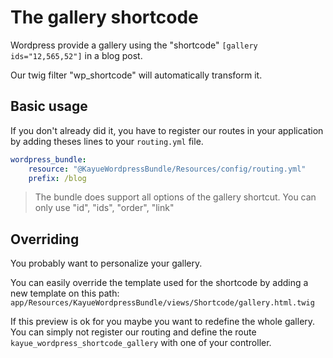 The gallery shortcode
=====================

Wordpress provide a gallery using the "shortcode" `[gallery ids="12,565,52"]` in a blog post.

Our twig filter "wp_shortcode" will automatically transform it.

Basic usage
-----------

If you don't already did it, you have to register our routes in your application by adding theses lines to your `routing.yml` file.

```yaml
wordpress_bundle:
    resource: "@KayueWordpressBundle/Resources/config/routing.yml"
    prefix: /blog
```

> The bundle does support all options of the gallery shortcut. You can only use "id", "ids", "order", "link"

Overriding
----------

You probably want to personalize your gallery.

You can easily override the template used for the shortcode by adding a new template on this path:
`app/Resources/KayueWordpressBundle/views/Shortcode/gallery.html.twig`

If this preview is ok for you maybe you want to redefine the whole gallery.
You can simply not register our routing and define the route `kayue_wordpress_shortcode_gallery` with one of your controller.